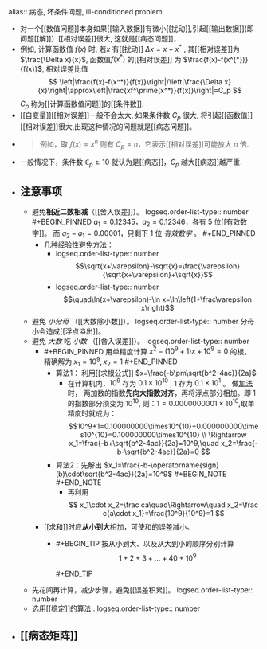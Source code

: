 alias:: 病态, 坏条件问题, ill-conditioned problem

- 对一个[[数值问题]]本身如果[[输入数据]]有微小[[扰动]],引起[[输出数据]](即问题[[解]]）[[相对误差]]很大, 这就是[[病态问题]]，
- 例如, 计算函数值 $f(x)$ 时, 若$x$ 有[[扰动]] $\Delta x=x-x^{*}$ , 
  其[[相对误差]]为 $\frac{\Delta x}{x}$, 
  函数值$f(x^*)$ 的[[相对误差]] 为 $\frac{f(x)-f(x^{*})}{f(x)}$, 
  相对误差比值
  $$
  \left|\frac{f(x)-f(x^*)}{f(x)}\right|/\left|\frac{\Delta x}{x}\right|\approx\left|\frac{xf^\prime(x^*)}{f(x)}\right|=C_p
  $$
  $C_p$ 称为[[计算函数值问题]]的[[条件数]].
- [[自变量]][[相对误差]]一般不会太大, 如果条件数 $C_{p}$ 很大, 将引起[[函数值]][[相对误差]]很大,出现这种情况的问题就是[[病态问题]]。
- >例如，取 $f(x) = x^n$ 则有 $C_p=n$，它表示[[相对误差]]可能放大 $n$ 倍.
- 一般情况下，条件数 $\mathbb{C}_p\geqslant10$ 就认为是[[病态]]，$C_p$ 越大[[病态]]越严重.
- ## 注意事项
	- 避免**相近二数相减**（[[舍入误差]]）。
	  logseq.order-list-type:: number
	  #+BEGIN_PINNED
	  $a_1 = 0.12345$，$a_2 = 0.12346$，各有 $5$ 位[[有效数字]]。
	          而 $a_2-a_1 = 0.00001$，只剩下 $1$ 位 *有效数字* 。
	  #+END_PINNED
		- 几种经验性避免方法：
			- logseq.order-list-type:: number
			  $$\sqrt{x+\varepsilon}-\sqrt{x}=\frac{\varepsilon}{\sqrt{x+\varepsilon}+\sqrt{x}}$$
			- logseq.order-list-type:: number
			  $$\quad\ln(x+\varepsilon)-\ln x=\ln\left(1+\frac\varepsilon x\right)$$
	- 避免 *小分母* （[[大数除小数]]）。
	  logseq.order-list-type:: number
	  分母小会造成[[浮点溢出]]。
	- 避免 *大数* 吃 *小数* （[[舍入误差]]）。
	  logseq.order-list-type:: number
		- #+BEGIN_PINNED
		  用单精度计算 $x^2-(10^9+1)x+10^9=0$ 的根。
		  精确解为 $x_1=10^9,x_2=1$
		  #+END_PINNED
			- 算法1： 利用[[求根公式]] $x=\frac{-b\pm\sqrt{b^2-4ac}}{2a}$
				- 在计算机内，$10^9$ 存为 $0.1\times10^{10}$ , $1$ 存为 $0.1\times10^1$ 。
				  做[加法]([[浮点加法]])时， 两加数的指数**先向大指数对齐**，再将浮点部分相加。即 $1$ 的指数部分须变为 $10^{10}$, 则：$1=0.0000000001\times10^{10}$,取单精度时就成为：
				  $$10^9+1=0.100000000\times10^{10}+0.000000000\times10^{10}=0.100000000\times10^{10} \\
				  \Rightarrow x_1=\frac{-b+\sqrt{b^2-4ac}}{2a}=10^9,\quad x_2=\frac{-b-\sqrt{b^2-4ac}}{2a}=0
				  $$
			- 算法2：先解出 $x_1=\frac{-b-\operatorname{sign}(b)\cdot\sqrt{b^2-4ac}}{2a}=10^9$
			  #+BEGIN_NOTE
			  #+END_NOTE
				- 再利用 
				  $$
				  x_1\cdot x_2=\frac ca\quad\Rightarrow\quad x_2=\frac c{a\cdot x_1}=\frac{10^9}{10^9}=1
				  $$
		- [[求和]]时应**从小到大**相加，可使和的误差减小。
			- #+BEGIN_TIP
			  按从小到大、以及从大到小的顺序分别计算
			  $$
			  1+2+3+...+40+10^9
			  $$
			  
			  #+END_TIP
	- 先花间再计算，减少步骤，避免[[误差积累]]。
	  logseq.order-list-type:: number
	- 选用[[稳定]]的算法 .
	  logseq.order-list-type:: number
- ## [[病态矩阵]]